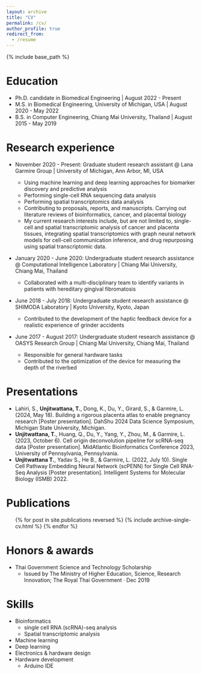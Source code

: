 ```yaml
---
layout: archive
title: "CV"
permalink: /cv/
author_profile: true
redirect_from:
  - /resume
---
```


{% include base_path %}

Education
======
* Ph.D. candidate in Biomedical Engineering | August 2022 - Present
* M.S. in Biomedical Engineering, University of Michigan, USA | August 2020 - May 2022 
* B.S. in Computer Engineering, Chiang Mai University, Thailand | August 2015 - May 2019

Research experience
======
* November 2020 - Present: Graduate student research assistant @ Lana Garmire Group | University of Michigan, Ann Arbor, MI, USA
  * Using machine learning and deep learning approaches for biomarker discovery and predictive analysis
  * Performing single-cell RNA sequencing data analysis
  * Performing spatial transcriptomics data analysis
  * Contributing to proposals, reports, and manuscripts. Carrying out literature reviews of bioinformatics, cancer, and placental biology
  * My current research interests include, but are not limited to, single-cell and spatial transcriptomic analysis of cancer and placenta tissues, integrating spatial transcriptomics with graph neural network models for cell-cell communication inference, and drug repurposing using spatial transcriptomic data.

* January 2020 - June 2020: Undergraduate student research assistance @ Computational Intelligence Laboratory | Chiang Mai University, Chiang Mai, Thailand
  * Collaborated with a multi-disciplinary team to identify variants in patients with hereditary gingival fibromatosis

* June 2018 - July 2018: Undergraduate student research assistance @ SHIMODA Laboratory | Kyoto University, Kyoto, Japan
  * Contributed to the development of the haptic feedback device for a realistic experience of grinder accidents
 
* June 2017 - August 2017: Undergraduate student research assistance @ OASYS Research Group | Chiang Mai University, Chiang Mai, Thailand
  * Responsible for general hardware tasks
  * Contributed to the optimization of the device for measuring the depth of the
riverbed

Presentations
======
* Lahiri, S., **Unjitwattana, T.**, Dong, K., Du, Y., Girard, S., & Garmire, L. (2024, May 18). Building a rigorous placenta atlas to enable pregnancy research [Poster presentation]. DahShu 2024 Data Science Symposium, Michigan State University, Michigan.
* **Unjitwattana, T.**, Huang, Q., Du, Y., Yang, Y., Zhou, M., & Garmire, L. (2023, October 6). Cell origin deconvolution pipeline for scRNA-seq data [Poster presentation]. MidAtlantic Bioinformatics Conference 2023, University of Pennsylvania, Pennsylvania.
* **Unjitwattana T.**, Yadav S., He B., & Garmire, L. (2022, July 10). Single Cell Pathway Embedding Neural Network (scPENN) for Single Cell RNA-Seq Analysis [Poster presentation]. Intelligent Systems for Molecular Biology (ISMB) 2022.

  
Publications
======
  <ul>{% for post in site.publications reversed %}
    {% include archive-single-cv.html %}
  {% endfor %}</ul>

Honors & awards
======
* Thai Government Science and Technology Scholarship
  * Issued by The Ministry of Higher Education, Science, Research Innovation; The Royal Thai Government · Dec 2019
 
Skills
======
* Bioinformatics
  * single cell RNA (scRNA)-seq analysis
  * Spatial transcriptomic analysis 
* Machine learning
* Deep learning
* Electronics & hardware design
* Hardware development
  * Arduino IDE


